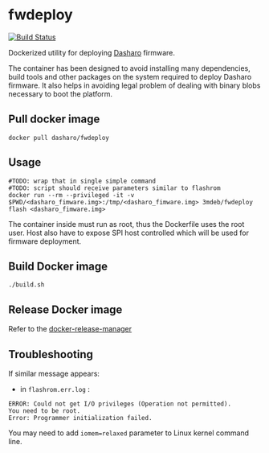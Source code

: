 # fwdeploy

[![Build Status](https://travis-ci.com/dasharo/fwdeploy.svg?branch=master)](https://travis-ci.com/dasharo/fwdeploy)

Dockerized utility for deploying [Dasharo](https://dasharo.com) firmware.

The container has been designed to avoid installing many dependencies, build
tools and other packages on the system required to deploy Dasharo firmware. It
also helps in avoiding legal problem of dealing with binary blobs necessary to
boot the platform.

## Pull docker image

```
docker pull dasharo/fwdeploy
```

## Usage

```
#TODO: wrap that in single simple command
#TODO: script should receive parameters similar to flashrom
docker run --rm --privileged -it -v $PWD/<dasharo_fimware.img>:/tmp/<dasharo_fimware.img> 3mdeb/fwdeploy flash <dasharo_fimware.img>
```

The container inside must run as root, thus the Dockerfile uses the root user.
Host also have to expose SPI host controlled which will be used for firmware
deployment.

## Build Docker image

```
./build.sh
```

## Release Docker image

Refer to the [docker-release-manager](https://github.com/3mdeb/docker-release-manager/blob/master/README.md)

## Troubleshooting

If similar message appears:

- in `flashrom.err.log` :

```
ERROR: Could not get I/O privileges (Operation not permitted).
You need to be root.
Error: Programmer initialization failed.
```

You may need to add `iomem=relaxed` parameter to Linux kernel command line.

